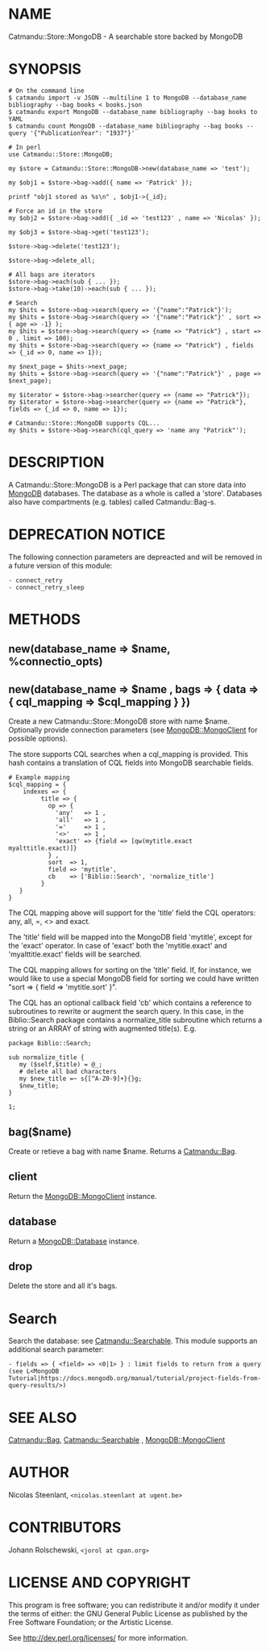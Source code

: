 # NAME

Catmandu::Store::MongoDB - A searchable store backed by MongoDB

# SYNOPSIS

    # On the command line
    $ catmandu import -v JSON --multiline 1 to MongoDB --database_name bibliography --bag books < books.json
    $ catmandu export MongoDB --database_name bibliography --bag books to YAML
    $ catmandu count MongoDB --database_name bibliography --bag books --query '{"PublicationYear": "1937"}'

    # In perl
    use Catmandu::Store::MongoDB;

    my $store = Catmandu::Store::MongoDB->new(database_name => 'test');

    my $obj1 = $store->bag->add({ name => 'Patrick' });

    printf "obj1 stored as %s\n" , $obj1->{_id};

    # Force an id in the store
    my $obj2 = $store->bag->add({ _id => 'test123' , name => 'Nicolas' });

    my $obj3 = $store->bag->get('test123');

    $store->bag->delete('test123');

    $store->bag->delete_all;

    # All bags are iterators
    $store->bag->each(sub { ... });
    $store->bag->take(10)->each(sub { ... });

    # Search
    my $hits = $store->bag->search(query => '{"name":"Patrick"}');
    my $hits = $store->bag->search(query => '{"name":"Patrick"}' , sort => { age => -1} );
    my $hits = $store->bag->search(query => {name => "Patrick"} , start => 0 , limit => 100);
    my $hits = $store->bag->search(query => {name => "Patrick"} , fields => {_id => 0, name => 1});

    my $next_page = $hits->next_page;
    my $hits = $store->bag->search(query => '{"name":"Patrick"}' , page => $next_page);

    my $iterator = $store->bag->searcher(query => {name => "Patrick"});
    my $iterator = $store->bag->searcher(query => {name => "Patrick"}, fields => {_id => 0, name => 1});

    # Catmandu::Store::MongoDB supports CQL...
    my $hits = $store->bag->search(cql_query => 'name any "Patrick"');

# DESCRIPTION

A Catmandu::Store::MongoDB is a Perl package that can store data into
[MongoDB](https://metacpan.org/pod/MongoDB) databases. The database as a whole is called a 'store'.
Databases also have compartments (e.g. tables) called Catmandu::Bag-s.

# DEPRECATION NOTICE

The following connection parameters are depreacted and will be removed in a future version of this module:

    - connect_retry
    - connect_retry_sleep

# METHODS

## new(database\_name => $name, %connectio\_opts)

## new(database\_name => $name , bags => { data => { cql\_mapping => $cql\_mapping } })

Create a new Catmandu::Store::MongoDB store with name $name. Optionally
provide connection parameters (see [MongoDB::MongoClient](https://metacpan.org/pod/MongoDB::MongoClient) for possible
options).

The store supports CQL searches when a cql\_mapping is provided. This hash
contains a translation of CQL fields into MongoDB searchable fields.

    # Example mapping
    $cql_mapping = {
        indexes => {
             title => {
               op => {
                 'any'   => 1 ,
                 'all'   => 1 ,
                 '='     => 1 ,
                 '<>'    => 1 ,
                 'exact' => {field => [qw(mytitle.exact myalttitle.exact)]}
               } ,
               sort  => 1,
               field => 'mytitle',
               cb    => ['Biblio::Search', 'normalize_title']
             }
       }
    }

The CQL mapping above will support for the 'title' field the CQL operators:
 any, all, =, <> and exact.

The 'title' field will be mapped into the MongoDB field 'mytitle',
except for the 'exact' operator. In case of 'exact' both the
'mytitle.exact' and 'myalttitle.exact' fields will be searched.

The CQL mapping allows for sorting on the 'title' field. If, for instance, we
would like to use a special MongoDB field for sorting we could have written
"sort => { field => 'mytitle.sort' }".

The CQL has an optional callback field 'cb' which contains a reference to subroutines
to rewrite or augment the search query. In this case, in the Biblio::Search package
contains a normalize\_title subroutine which returns a string or an ARRAY of string
with augmented title(s). E.g.

    package Biblio::Search;

    sub normalize_title {
       my ($self,$title) = @_;
       # delete all bad characters
       my $new_title =~ s{[^A-Z0-9]+}{}g;
       $new_title;
    }

    1;

## bag($name)

Create or retieve a bag with name $name. Returns a [Catmandu::Bag](https://metacpan.org/pod/Catmandu::Bag).

## client

Return the [MongoDB::MongoClient](https://metacpan.org/pod/MongoDB::MongoClient) instance.

## database

Return a [MongoDB::Database](https://metacpan.org/pod/MongoDB::Database) instance.

## drop

Delete the store and all it's bags.

# Search

Search the database: see [Catmandu::Searchable](https://metacpan.org/pod/Catmandu::Searchable). This module supports an additional search parameter:

    - fields => { <field> => <0|1> } : limit fields to return from a query (see L<MongoDB Tutorial|https://docs.mongodb.org/manual/tutorial/project-fields-from-query-results/>)

# SEE ALSO

[Catmandu::Bag](https://metacpan.org/pod/Catmandu::Bag), [Catmandu::Searchable](https://metacpan.org/pod/Catmandu::Searchable) , [MongoDB::MongoClient](https://metacpan.org/pod/MongoDB::MongoClient)

# AUTHOR

Nicolas Steenlant, `<nicolas.steenlant at ugent.be>`

# CONTRIBUTORS

Johann Rolschewski, `<jorol at cpan.org>`

# LICENSE AND COPYRIGHT

This program is free software; you can redistribute it and/or modify it
under the terms of either: the GNU General Public License as published
by the Free Software Foundation; or the Artistic License.

See http://dev.perl.org/licenses/ for more information.
